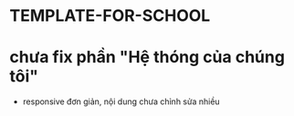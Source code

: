 ﻿# TEMPLATE-FOR-SCHOOL
# chưa fix phần "Hệ thóng của chúng tôi"
- responsive đơn giản, nội dung chưa chỉnh sửa nhiều
